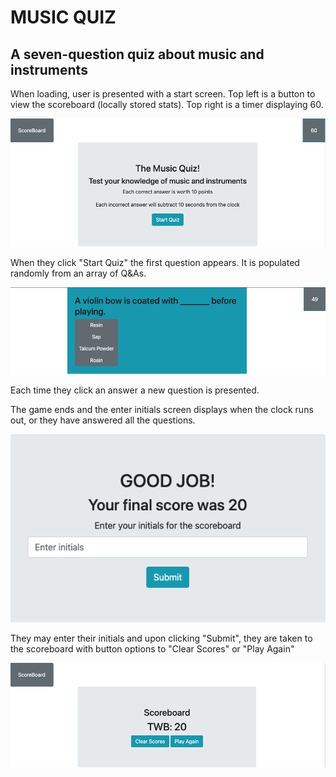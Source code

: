 # MUSIC QUIZ

## A seven-question quiz about music and instruments

When loading, user is presented with a start screen. Top left is a button to view the scoreboard (locally stored stats). Top right is a timer displaying 60.

![Start Screen](./assets/images/Start%20Screen.png)

When they click "Start Quiz" the first question appears. It is populated randomly from an array of Q&As.

![Question](./assets/images/Question.png)

Each time they click an answer a new question is presented.

The game ends and the enter initials screen displays when the clock runs out, or they have answered all the questions.

![Enter Initials Screen](./assets/images/Initials%20Screen.png)

They may enter their initials and upon clicking "Submit", they are taken to the scoreboard with button options to "Clear Scores" or "Play Again"

![Scoreboard](./assets/images/Scoreboard.png)
